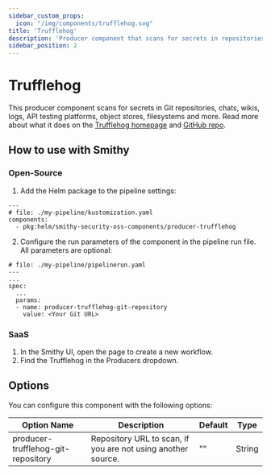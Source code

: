 ```yaml
---
sidebar_custom_props:
  icon: "/img/components/trufflehog.svg"
title: 'Trufflehog'
description: 'Producer component that scans for secrets in repositories.'
sidebar_position: 2
---
```


# Trufflehog

This producer component scans for secrets in Git repositories, chats, wikis, logs, API testing platforms,
object stores, filesystems and more.
Read more about what it does on the [Trufflehog homepage](https://trufflesecurity.com/trufflehog)
and [GitHub repo](https://github.com/trufflesecurity/trufflehog).

## How to use with Smithy

### Open-Source

1. Add the Helm package to the pipeline settings:

```
---
# file: ./my-pipeline/kustomization.yaml
components:
  - pkg:helm/smithy-security-oss-components/producer-trufflehog
```

2. Configure the run parameters of the component in the pipeline run file. All parameters are optional:

```
# file: ./my-pipeline/pipelinerun.yaml
---
...
spec:
  ...
  params:
  - name: producer-trufflehog-git-repository
    value: <Your Git URL>
```

### SaaS

1. In the Smithy UI, open the page to create a new workflow.
2. Find the Trufflehog in the Producers dropdown.

## Options

You can configure this component with the following options:

| Option Name                        | Description                                                  | Default | Type   |
|------------------------------------|--------------------------------------------------------------|---------|--------|
| producer-trufflehog-git-repository | Repository URL to scan, if you are not using another source. | ""      | String |
